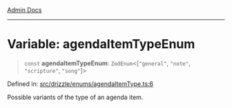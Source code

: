 [Admin Docs](/)

***

# Variable: agendaItemTypeEnum

> `const` **agendaItemTypeEnum**: `ZodEnum`\<\[`"general"`, `"note"`, `"scripture"`, `"song"`\]\>

Defined in: [src/drizzle/enums/agendaItemType.ts:6](https://github.com/Sourya07/talawa-api/blob/aac5f782223414da32542752c1be099f0b872196/src/drizzle/enums/agendaItemType.ts#L6)

Possible variants of the type of an agenda item.
